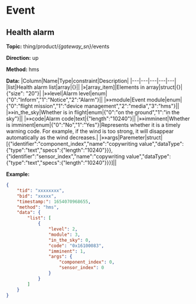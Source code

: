 




 # Event

## Health alarm
**Topic:** thing/product/*{gateway_sn}*/events

**Direction:** up

**Method:** hms

**Data:** 
|Column|Name|Type|constraint|Description|
|---|---|---|---|---|
  |list|Health alarm list|array|{}||
|»[array_item]|Elements in array|struct|{}|{"size": "20"}|
 |»»level|Alarm level|enum|{&#34;0&#34;:&#34;Inform&#34;,&#34;1&#34;:&#34;Notice&#34;,&#34;2&#34;:&#34;Alarm&#34;}||
 |»»module|Event module|enum|{&#34;0&#34;:&#34;flight mission&#34;,&#34;1&#34;:&#34;device management&#34;,&#34;2&#34;:&#34;media&#34;,&#34;3&#34;:&#34;hms&#34;}||
 |»»in_the_sky|Whether is in flight|enum|{&#34;0&#34;:&#34;on the ground&#34;,&#34;1&#34;:&#34;in the sky&#34;}||
|»»code|Alarm code|text|{&#34;length&#34;:&#34;10240&#34;}||
 |»»imminent|Whether is imminent|enum|{&#34;0&#34;:&#34;No&#34;,&#34;1&#34;:&#34;Yes&#34;}|Represents whether it is a timely warning code. For example, if the wind is too strong, it will disappear automatically as the wind decreases.|
|»»args|Paremeter|struct|[{&#34;identifier&#34;:&#34;component_index&#34;,&#34;name&#34;:&#34;copywriting value&#34;,&#34;dataType&#34;:{&#34;type&#34;:&#34;text&#34;,&#34;specs&#34;:{&#34;length&#34;:&#34;10240&#34;}}},{&#34;identifier&#34;:&#34;sensor_index&#34;,&#34;name&#34;:&#34;copywriting value&#34;,&#34;dataType&#34;:{&#34;type&#34;:&#34;text&#34;,&#34;specs&#34;:{&#34;length&#34;:&#34;10240&#34;}}}]||
 

 

**Example:**
```json
{
	"tid": "xxxxxxxx",
	"bid": "xxxxx",
	"timestamp:": 1654070968655,
	"method": "hms",
	"data": {
		"list": [
			{
				"level": 2,
				"module": 3,
				"in_the_sky": 0,
				"code": "0x16100083",
				"imminent": 1,
				"args": {
					"component_index": 0,
					"sensor_index": 0
				}
			}
		]
	}
}
```











